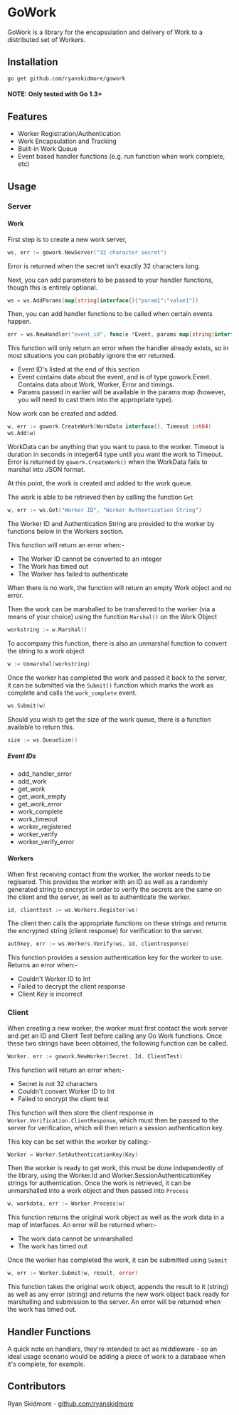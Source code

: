 # GoWork

GoWork is a library for the encapsulation and delivery of Work to a distributed set of Workers.

## Installation

`go get github.com/ryanskidmore/gowork`

#### NOTE: Only tested with Go 1.3+

## Features

* Worker Registration/Authentication
* Work Encapsulation and Tracking
* Built-in Work Queue
* Event based handler functions (e.g. run function when work complete, etc)

## Usage

### Server

#### Work

First step is to create a new work server,
```go
ws, err := gowork.NewServer("32 character secret")
```
 Error is returned when the secret isn't exactly 32 characters long.

Next, you can add parameters to be passed to your handler functions, though this is entirely optional.
```go
ws = ws.AddParams(map[string]interface{}{"param1":"value1"})
```

Then, you can add handler functions to be called when certain events happen.
```go
err = ws.NewHandler("event_id", func(e *Event, params map[string]interface{}){// function //})
```
This function will only return an error when the handler already exists, so in most situations you can probably ignore the err returned.

* Event ID's listed at the end of this section
* Event contains data about the event, and is of type gowork.Event. Contains data about Work, Worker, Error and timings.
* Params passed in earlier will be available in the params map (however, you will need to cast them into the appropriate type).

Now work can be created and added.
```go
w, err := gowork.CreateWork(WorkData interface{}, Timeout int64)
ws.Add(w)
```
WorkData can be anything that you want to pass to the worker. Timeout is duration in seconds in integer64 type until you want the work to Timeout.
Error is returned by `gowork.CreateWork()` when the WorkData fails to marshal into JSON format.

At this point, the work is created and added to the work queue.

The work is able to be retrieved then by calling the function `Get`
```go
w, err := ws.Get("Worker ID", "Worker Authentication String")
```
The Worker ID and Authentication String are provided to the worker by functions below in the Workers section. 

This function will return an error when:-

* The Worker ID cannot be converted to an integer
* The Work has timed out
* The Worker has failed to authenticate

When there is no work, the function will return an empty Work object and no error.

Then the work can be marshalled to be transferred to the worker (via a means of your choice) using the function `Marshal()` on the Work Object

```go
workstring := w.Marshal()
```

To accompany this function, there is also an unmarshal function to convert the string to a work object

```go
w := Unmarshal(workstring)
```

Once the worker has completed the work and passed it back to the server, it can be submitted via the `Submit()` function which marks the work as complete and calls the `work_complete` event.

```go
ws.Submit(w)
```

Should you wish to get the size of the work queue, there is a function available to return this.

```go
size := ws.QueueSize()
```

##### Event IDs
* add\_handler_error
* add_work
* get_work
* get\_work_empty
* get\_work_error
* work_complete
* work_timeout
* worker_registered
* worker_verify
* worker\_verify_error

#### Workers

When first receiving contact from the worker, the worker needs to be regisered. This provides the worker with an ID as well as a randomly generated string to encrypt in order to verify the secrets are the same on the client and the server, as well as to authenticate the worker.

```go
id, clienttest := ws.Workers.Register(ws)
```

The client then calls the appropriate functions on these strings and returns the encrypted string (client response) for verification to the server.

```go
authkey, err := ws.Workers.Verify(ws, id, clientresponse)
```
This function provides a session authentication key for the worker to use. Returns an error when:-

* Couldn't Worker ID to Int
* Failed to decrypt the client response
* Client Key is incorrect

### Client

When creating a new worker, the worker must first contact the work server and get an ID and Client Test before calling any Go Work functions. Once these two strings have been obtained, the following function can be called.

```go
Worker, err := gowork.NewWorker(Secret, Id, ClientTest)
```

This function will return an error when:-

* Secret is not 32 characters
* Couldn't convert Worker ID to Int
* Failed to encrypt the client test

This function will then store the client response in `Worker.Verification.ClientResponse`, which must then be passed to the server for verification, which will then return a session authentication key.

This key can be set within the worker by calling:-

```go
Worker = Worker.SetAuthenticationKey(Key)
```

Then the worker is ready to get work, this must be done independently of the library, using the Worker.Id and Worker.SessionAuthenticationKey strings for authentication. Once the work is retrieved, it can be unmarshalled into a work object and then passed into `Process`

```go
w, workdata, err := Worker.Process(w)
```

This function returns the original work object as well as the work data in a map of interfaces. An error will be returned when:-

* The work data cannot be unmarshalled
* The work has timed out

Once the worker has completed the work, it can be submitted using `Submit`

```go
w, err := Worker.Submit(w, result, error)
```

This function takes the original work object, appends the result to it (string) as well as any error (string) and returns the new work object back ready for marshalling and submission to the server. An error will be returned when the work has timed out.

## Handler Functions
A quick note on handlers, they're intended to act as middleware - so an ideal usage scenario would be adding a piece of work to a database when it's complete, for example.

## Contributors

Ryan Skidmore - [github.com/ryanskidmore](http://github.com/ryanskidmore)